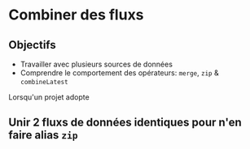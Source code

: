 # Combiner des fluxs

## Objectifs
- Travailler avec plusieurs sources de données
- Comprendre le comportement des opérateurs: `merge`, `zip` & `combineLatest`

Lorsqu'un projet adopte 
## Unir 2 fluxs de données identiques pour n'en faire alias `zip`
